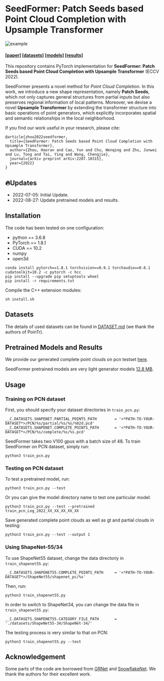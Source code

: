 # SeedFormer: Patch Seeds based Point Cloud Completion with Upsample Transformer

![example](./pictures/teaser.png)

#### [[paper]](https://arxiv.org/abs/2207.10315) [[datasets]](./DATASET.md) [[models]](https://drive.google.com/drive/folders/1waTq7npTO068qyOAkK7HkSW0z69JVwAE?usp=sharing) [[results]](https://drive.google.com/drive/folders/15hbYq5r9UmCypU79saE5AlJFtBlXtNrX?usp=sharing)

This repository contains PyTorch implementation for **SeedFormer: Patch Seeds based Point Cloud Completion with Upsample Transformer** (ECCV 2022).

SeedFormer presents a novel method for *Point Cloud Completion*. In this work, we introduce a new shape representation, namely **Patch Seeds**, which not only captures general structures from partial inputs but also preserves regional information of local patterns. Moreover, we devise a novel **Upsample Transformer** by extending the transformer structure into basic operations of point generators, which explicitly incorporates spatial and semantic relationships in the local neighborhood. 

If you find our work useful in your research, please cite: 

    @article{zhou2022seedformer,
      title={SeedFormer: Patch Seeds based Point Cloud Completion with Upsample Transformer},
      author={Zhou, Haoran and Cao, Yun and Chu, Wenqing and Zhu, Junwei and Lu, Tong and Tai, Ying and Wang, Chengjie},
      journal={arXiv preprint arXiv:2207.10315},
      year={2022}
    }

## 🔥Updates
* 2022-07-05: Initial Update.
* 2022-08-27: Update pretrained models and results.

## Installation

The code has been tested on one configuration:

- python == 3.6.8
- PyTorch == 1.8.1
- CUDA == 10.2
- numpy
- open3d

```
conda install pytorch==1.8.1 torchvision==0.9.1 torchaudio==0.8.1 cudatoolkit=10.2 -c pytorch -c hcc
pip install --upgrade pip setuptools wheel
pip install -r requirements.txt

```


Compile the C++ extension modules:

    sh install.sh

## Datasets

The details of used datasets can be found in [DATASET.md](./DATASET.md) (we thank the authors of PoinTr).


## Pretrained Models and Results

We provide our generated complete point clouds on pcn testset [here](https://drive.google.com/drive/folders/15hbYq5r9UmCypU79saE5AlJFtBlXtNrX?usp=sharing).

SeedFormer pretrained models are very light generator models [12.8 MB](https://drive.google.com/drive/folders/1waTq7npTO068qyOAkK7HkSW0z69JVwAE?usp=sharing).


## Usage

### Training on PCN dataset

First, you should specify your dataset directories in `train_pcn.py`:

    __C.DATASETS.SHAPENET.PARTIAL_POINTS_PATH        = '<*PATH-TO-YOUR-DATASET*>/PCN/%s/partial/%s/%s/%02d.pcd'
    __C.DATASETS.SHAPENET.COMPLETE_POINTS_PATH       = '<*PATH-TO-YOUR-DATASET*>/PCN/%s/complete/%s/%s.pcd'

SeedFormer takes two V100 gpus with a batch size of 48. To train SeedFormer on PCN dataset, simply run:

    python3 train_pcn.py

### Testing on PCN dataset

To test a pretrained model, run:

    python3 train_pcn.py --test

Or you can give the model directory name to test one particular model:

    python3 train_pcn.py --test --pretrained train_pcn_Log_2022_XX_XX_XX_XX_XX

Save generated complete point clouds as well as gt and partial clouds in testing:

    python3 train_pcn.py --test --output 1

### Using ShapeNet-55/34

To use ShapeNet55 dataset, change the data directoriy in `train_shapenet55.py`:

    __C.DATASETS.SHAPENET55.COMPLETE_POINTS_PATH     = '<*PATH-TO-YOUR-DATASET*>/ShapeNet55/shapenet_pc/%s'

Then, run:

    python3 train_shapenet55.py

In order to switch to ShapeNet34, you can change the data file in `train_shapenet55.py`:

    __C.DATASETS.SHAPENET55.CATEGORY_FILE_PATH       = './datasets/ShapeNet55-34/ShapeNet-34/'

The testing process is very similar to that on PCN:

    python3 train_shapenet55.py --test


## Acknowledgement

Some parts of the code are borrowed from [GRNet](https://github.com/hzxie/GRNet) and [SnowflakeNet](https://github.com/AllenXiangX/SnowflakeNet). We thank the authors for their excellent work.
